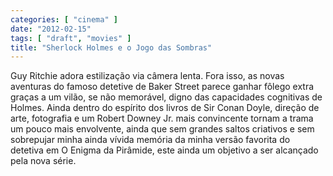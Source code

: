 ```yaml
---
categories: [ "cinema" ]
date: "2012-02-15"
tags: [ "draft", "movies" ]
title: "Sherlock Holmes e o Jogo das Sombras"
---
```

Guy Ritchie adora estilização via câmera lenta. Fora isso, as novas
aventuras do famoso detetive de Baker Street parece ganhar fôlego extra
graças a um vilão, se não memorável, digno das capacidades cognitivas
de Holmes.
Ainda dentro do espírito dos livros de Sir Conan Doyle, direção de
arte, fotografia e um Robert Downey Jr. mais convincente tornam a trama
um pouco mais envolvente, ainda que sem grandes saltos criativos e sem
sobrepujar minha ainda vívida memória da minha versão favorita do
detetiva em O Enigma da Pirâmide, este ainda um objetivo a ser alcançado
pela nova série.

